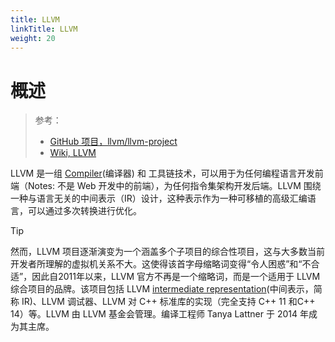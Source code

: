 ```yaml
---
title: LLVM
linkTitle: LLVM
weight: 20
---
```


# 概述

> 参考：
>
> - [GitHub 项目，llvm/llvm-project](https://github.com/llvm/llvm-project)
> - [Wiki, LLVM](https://en.wikipedia.org/wiki/LLVM)

LLVM 是一组 [Compiler](/docs/2.编程/Programming%20tools/Compiler.md)(编译器) 和 工具链技术，可以用于为任何编程语言开发前端（Notes: 不是 Web 开发中的前端），为任何指令集架构开发后端。LLVM 围绕一种与语言无关的中间表示（IR）设计，这种表示作为一种可移植的高级汇编语言，可以通过多次转换进行优化。

> [!Tip]
> 然而，LLVM 项目逐渐演变为一个涵盖多个子项目的综合性项目，这与大多数当前开发者所理解的虚拟机关系不大。这使得该首字母缩略词变得“令人困惑”和“不合适”，因此自2011年以来，LLVM 官方不再是一个缩略词，而是一个适用于 LLVM 综合项目的品牌。该项目包括 LLVM [intermediate representation](https://en.wikipedia.org/wiki/Intermediate_representation)(中间表示，简称 IR)、LLVM 调试器、LLVM 对 C++ 标准库的实现（完全支持 C++ 11 和C++ 14）等。LLVM 由 LLVM 基金会管理。编译工程师 Tanya Lattner 于 2014 年成为其主席。
